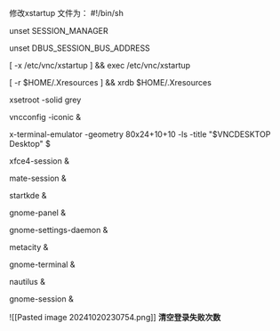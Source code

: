 修改xstartup 文件为：
#!/bin/sh

unset  SESSION_MANAGER

unset  DBUS_SESSION_BUS_ADDRESS

[ -x  /etc/vnc/xstartup ]  &&  exec  /etc/vnc/xstartup

[ -r  $HOME/.Xresources ]  &&  xrdb  $HOME/.Xresources

xsetroot  -solid  grey

vncconfig  -iconic  &

x-terminal-emulator  -geometry  80x24+10+10  -ls  -title  "$VNCDESKTOP Desktop"  $

xfce4-session  &

mate-session  &

startkde  &

gnome-panel  &

gnome-settings-daemon  &

metacity  &

gnome-terminal  &

nautilus  &

gnome-session  &


![[Pasted image 20241020230754.png]]
**清空登录失败次数**

